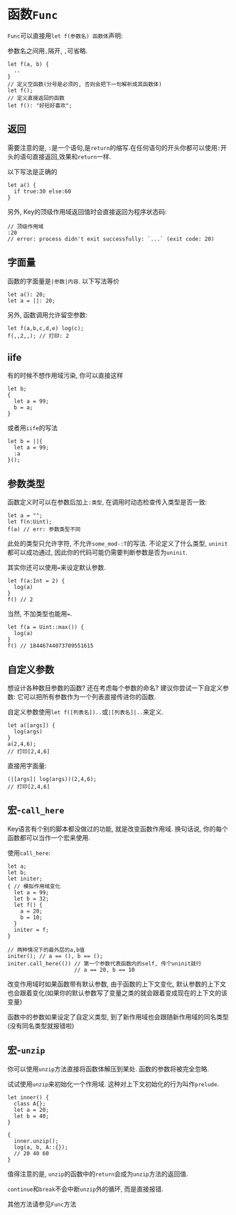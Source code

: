 # 函数`Func`

`Func`可以直接用`let f(参数名) 函数体`声明: 

参数名之间用`,`隔开, `,`可省略. 

```ks
let f(a, b) {
  ..
}
// 定义空函数(分号是必须的, 否则会把下一句解析成其函数体)
let f();
// 定义直接返回的函数
let f(): "好短好喜欢";
```

## 返回

需要注意的是, `:`是一个语句,是`return`的缩写.在任何语句的开头你都可以使用`:`开头的语句直接返回,效果和`return`一样.

以下写法是正确的

```ks
let a() {
  if true:30 else:60
}
```

另外, Key的顶级作用域返回值时会直接返回为程序状态码:

```ks
// 顶级作用域
:20
// error: process didn't exit successfully: `...` (exit code: 20)
```

## 字面量

函数的字面量是`|参数|内容`. 以下写法等价

```ks
let a(): 20;
let a = ||: 20;
```

另外, 函数调用允许留空参数:

```ks
let f(a,b,c,d,e) log(c);
f(,,2,,); // 打印: 2
```

## iife

有的时候不想作用域污染, 你可以直接这样

```ks
let b;
{
  let a = 99;
  b = a;
}
```

或者用`iife`的写法

```ks
let b = ||{
  let a = 99;
  :a
}();
```

## 参数类型

函数定义时可以在参数后加上`:类型`, 在调用时动态检查传入类型是否一致:

```ks
let a = "";
let f(n:Uint);
f(a) // err: 参数类型不同
```

此处的类型只允许字符, 不允许`some_mod-:T`的写法. 不论定义了什么类型, `uninit`都可以成功通过, 因此你的代码可能仍需要判断参数是否为`uninit`. 

其实你还可以使用`=`来设定默认参数.

```ks
let f(a:Int = 2) {
  log(a)
}
f() // 2
```

当然, 不加类型也能用`=`. 

```ks
let f(a = Uint::max()) {
  log(a)
}
f() // 18446744073709551615
```

## 自定义参数

想设计各种数目参数的函数? 还在考虑每个参数的命名? 建议你尝试一下自定义参数: 它可以把所有参数作为一个列表直接传进你的函数. 

自定义参数使用`let f([列表名])..`或`|[列表名]|..`来定义. 

```ks
let a([args]) {
  log(args)
}
a(2,4,6);
// 打印[2,4,6]
```

直接用字面量: 

```ks
(|[args]| log(args))(2,4,6);
// 打印[2,4,6]
```

## 宏-`call_here`

Key语言有个别的脚本都没做过的功能, 就是改变函数作用域. 换句话说, 你的每个函数都可以当作一个宏来使用. 

使用`call_here`:

```ks
let a;
let b;
let initer;
{ // 模拟作用域变化
  let a = 99;
  let b = 32;
  let f() {
    a = 20;
    b = 10;
  }
  initer = f;
}

// 两种情况下的最外层的a,b值
initer(); // a == (), b == ();
initer.call_here(()) // 第一个参数代表函数内的self, 传个uninit就行
                     // a == 20, b == 10
```

改变作用域时如果函数带有默认参数, 由于函数的上下文变化, 默认参数的上下文也会跟着变化(如果你的默认参数写了变量之类的就会跟着变成现在的上下文的该变量)

函数中的参数如果设定了自定义类型, 到了新作用域也会跟随新作用域的同名类型(没有同名类型就报错啦)

## 宏-`unzip`

你可以使用`unzip`方法直接将函数体解压到某处. 函数的参数将被完全忽略. 

试试使用`unzip`来初始化一个作用域. 这种对上下文初始化的行为叫作`prelude`. 

```ks
let inner() {
  class A{};
  let a = 20;
  let b = 40;
}

{
  inner.unzip();
  log(a, b, A::{});
  // 20 40 60
}
```

值得注意的是, `unzip`的函数中的`return`会成为`unzip`方法的返回值. 

`continue`和`break`不会中断`unzip`外的循环, 而是直接报错. 

其他方法请参见<jmp to="/prim/func">`Func`方法</jmp>